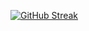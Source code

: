 
[![GitHub Streak](https://github-readme-streak-stats.herokuapp.com?user=ROCKHOSSAIN)](https://git.io/streak-stats)
